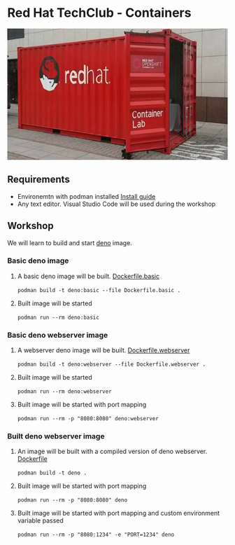 # Red Hat TechClub - Containers
<img alt="Red Hat TechClub" src="../files/containers.jpeg" height="300"/>

## Requirements
* Environemtn with podman installed [Install guide](https://podman.io/getting-started/installation )
* Any text editor. Visual Studio Code will be used during the workshop

## Workshop
We will learn to build and start [deno](https://deno.land/) image.
### Basic deno image
1. A basic deno image will be built. [Dockerfile.basic](Dockerfile.basic)

    `podman build -t deno:basic --file Dockerfile.basic .`

2. Built image will be started

    `podman run --rm deno:basic`

### Basic deno webserver image
1. A webserver deno image will be built. [Dockerfile.webserver](Dockerfile.webserver)

    `podman build -t deno:webserver --file Dockerfile.webserver .`

2. Built image will be started

    `podman run --rm deno:webserver`

3. Built image will be started with port mapping

    `podman run --rm -p "8080:8080" deno:webserver`

### Built deno webserver image
1. An image will be built with a compiled version of deno webserver. [Dockerfile](Dockerfile)

    `podman build -t deno .`

2. Built image will be started with port mapping

    `podman run --rm -p "8080:8080" deno`

3. Built image will be started with port mapping and custom environment variable passed

    `podman run --rm -p "8080:1234" -e "PORT=1234" deno`